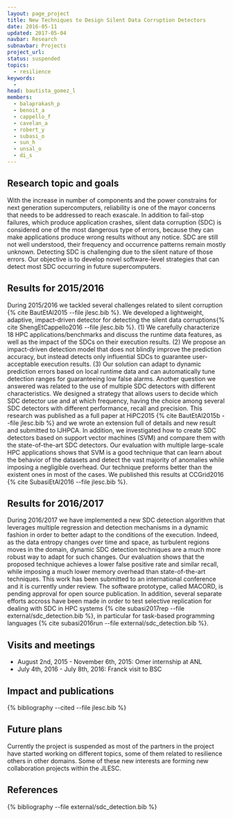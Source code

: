 ```yaml
---
layout: page_project
title: New Techniques to Design Silent Data Corruption Detectors
date: 2016-05-11
updated: 2017-05-04
navbar: Research
subnavbar: Projects
project_url:
status: suspended
topics:
  - resilience
keywords:
  -
head: bautista_gomez_l
members:
  - balaprakash_p
  - benoit_a
  - cappello_f
  - cavelan_a
  - robert_y
  - subasi_o
  - sun_h
  - unsal_o
  - di_s
---
```


## Research topic and goals

With the increase in number of components and the power constrains for next
generation supercomputers, reliability is one of the mayor concerns that needs
to be addressed to reach exascale. In addition to fail-stop failures, which
produce application crashes, silent data corruption (SDC) is considered one of
the most dangerous type of errors, because they can make applications produce
wrong results without any notice. SDC are still not well understood, their
frequency and occurrence patterns remain mostly unknown. Detecting SDC is
challenging due to the silent nature of those errors. Our objective is to
develop novel software-level strategies that can detect most SDC occurring in
future supercomputers.

## Results for 2015/2016

During 2015/2016 we tackled several challenges related to silent
corruption {% cite BautEtAl2015 --file jlesc.bib %}.  We developed a
lightweight, adaptive, impact-driven detector for detecting the silent data
corruptions{% cite ShengEtCappello2016 --file jlesc.bib %}. (1) We carefully
characterize 18 HPC applications/benchmarks and discuss the runtime data
features, as well as the impact of the SDCs on their execution results. (2) We
propose an impact-driven detection model that does not blindly improve the
prediction accuracy, but instead detects only influential SDCs to guarantee
user-acceptable execution results. (3) Our solution can adapt to dynamic
prediction errors based on local runtime data and can automatically tune
detection ranges for guaranteeing low false alarms. Another question we
answered was related to the use of multiple SDC detectors with different
characteristics. We designed a strategy that allows users to decide which SDC
detector use and at which frequency, having the choice among several SDC
detectors with different performance, recall and precision. This research was
published as a full paper at HiPC2015 {% cite BautEtAl2015b --file jlesc.bib %}
and we wrote an extension full of details and new result and submitted to
IJHPCA. In addition, we investigated how to create SDC detectors based on
support vector machines (SVM) and compare them with the state-of-the-art SDC
detectors. Our evaluation with multiple large-scale HPC applications shows that
SVM is a good technique that can learn about the behavior of the datasets and
detect the vast majority of anomalies while imposing a negligible overhead. Our
technique preforms better than the existent ones in most of the cases. We
published this results at CCGrid2016 {% cite SubasiEtAl2016 --file jlesc.bib
%}.

## Results for 2016/2017

During 2016/2017 we have implemented a new SDC detection algorithm that
leverages multiple regression and detection mechanisms in a dynamic fashion in
order to better adapt to the conditions of the execution. Indeed, as the data
entropy changes over time and space, as turbulent regions moves in the domain,
dynamic SDC detection techniques are a much more robust way to adapt for such
changes. Our evaluation shows that the proposed technique achieves a lower
false positive rate and similar recall, while imposing a much lower memory
overhead than state-of-the-art techniques. This work has been submitted to an
international conference and it is currently under review. The software
prototype, called MACORD, is pending approval for open source publication. In
addition, several separate efforts accross have been made in order to test
selective replication for dealing with SDC in HPC systems {% cite subasi2017rep
--file external/sdc_detection.bib %}, in particular for task-based programming
languages {% cite subasi2016run --file external/sdc_detection.bib %}.



## Visits and meetings

 * August 2nd, 2015 - November 6th, 2015: Omer internship at ANL
 * July 4th, 2016 - July 8th, 2016: Franck visit to BSC


## Impact and publications

{% bibliography --cited --file jlesc.bib %}



## Future plans

Currently the project is suspended as most of the partners in the project have
started working on different topics, some of them related to resilience others
in other domains. Some of these new interests are forming new collaboration
projects within the JLESC.

## References

{% bibliography --file external/sdc_detection.bib %}

